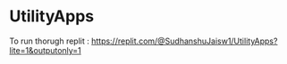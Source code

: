 # UtilityApps

To run thorugh replit : https://replit.com/@SudhanshuJaisw1/UtilityApps?lite=1&outputonly=1
